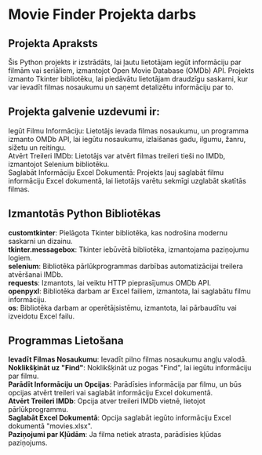 # Movie Finder Projekta darbs
## Projekta Apraksts
Šis Python projekts ir izstrādāts, lai ļautu lietotājam iegūt informāciju par filmām vai seriāliem, izmantojot Open Movie Database (OMDb) API. Projekts izmanto Tkinter bibliotēku, lai piedāvātu lietotājam draudzīgu saskarni, kur var ievadīt filmas nosaukumu un saņemt detalizētu informāciju par to.
## Projekta galvenie uzdevumi ir:

Iegūt Filmu Informāciju: Lietotājs ievada filmas nosaukumu, un programma izmanto OMDb API, lai iegūtu nosaukumu, izlaišanas gadu, ilgumu, žanru, sižetu un reitingu.  
Atvērt Treileri IMDb: Lietotājs var atvērt filmas treileri tieši no IMDb, izmantojot Selenium bibliotēku.  
Saglabāt Informāciju Excel Dokumentā: Projekts ļauj saglabāt filmu informāciju Excel dokumentā, lai lietotājs varētu sekmīgi uzglabāt skatītās filmas.  
## Izmantotās Python Bibliotēkas
**customtkinter**: Pielāgota Tkinter bibliotēka, kas nodrošina modernu saskarni un dizainu.  
**tkinter.messagebox**: Tkinter iebūvētā bibliotēka, izmantojama paziņojumu logiem.  
**selenium**: Bibliotēka pārlūkprogrammas darbības automatizācijai treilera atvēršanai IMDb.  
**requests**: Izmantots, lai veiktu HTTP pieprasījumus OMDb API.  
**openpyxl**: Bibliotēka darbam ar Excel failiem, izmantota, lai saglabātu filmu informāciju.  
**os**: Bibliotēka darbam ar operētājsistēmu, izmantota, lai pārbaudītu vai izveidotu Excel failu.  

## Programmas Lietošana
**Ievadīt Filmas Nosaukumu**: Ievadīt pilno filmas nosaukumu angļu valodā.  
**Noklikšķināt uz "Find"**: Noklikšķināt uz pogas "Find", lai iegūtu informāciju par filmu.  
**Parādīt Informāciju un Opcijas**: Parādīsies informācija par filmu, un būs opcijas atvērt treileri vai saglabāt informāciju Excel dokumentā.  
**Atvērt Treileri IMDb**: Opcija atver treileri IMDb vietnē, lietojot pārlūkprogrammu.  
**Saglabāt Excel Dokumentā**: Opcija saglabāt iegūto informāciju Excel dokumentā "movies.xlsx".  
**Paziņojumi par Kļūdām**: Ja filma netiek atrasta, parādīsies kļūdas paziņojums.  
